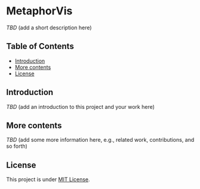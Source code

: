 # MetaphorVis

*TBD* (add a short description here)

## Table of Contents

- [Introduction](#introduction)
- [More contents](#more-contents)
- [License](#license)

## Introduction

*TBD* (add an introduction to this project and your work here)

## More contents

*TBD* (add some more information here, e.g., related work, contributions, and so forth)

## License

This project is under [MIT License](https://github.com/WYXxixi999/MetapahorVis--main/blob/refactor/LICENSE).
